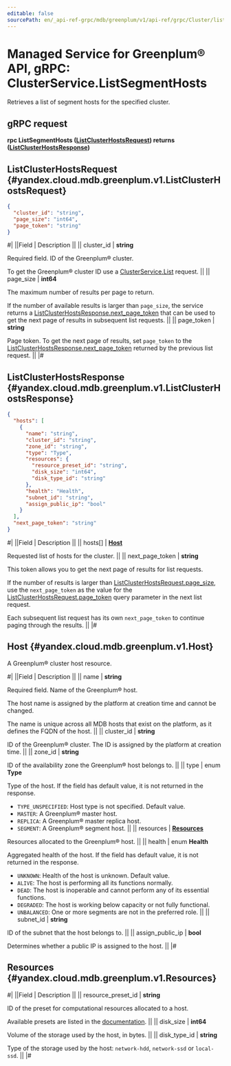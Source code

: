 ```yaml
---
editable: false
sourcePath: en/_api-ref-grpc/mdb/greenplum/v1/api-ref/grpc/Cluster/listSegmentHosts.md
---
```


# Managed Service for Greenplum® API, gRPC: ClusterService.ListSegmentHosts

Retrieves a list of segment hosts for the specified cluster.

## gRPC request

**rpc ListSegmentHosts ([ListClusterHostsRequest](#yandex.cloud.mdb.greenplum.v1.ListClusterHostsRequest)) returns ([ListClusterHostsResponse](#yandex.cloud.mdb.greenplum.v1.ListClusterHostsResponse))**

## ListClusterHostsRequest {#yandex.cloud.mdb.greenplum.v1.ListClusterHostsRequest}

```json
{
  "cluster_id": "string",
  "page_size": "int64",
  "page_token": "string"
}
```

#|
||Field | Description ||
|| cluster_id | **string**

Required field. ID of the Greenplum® cluster.

To get the Greenplum® cluster ID use a [ClusterService.List](/docs/managed-greenplum/api-ref/grpc/Cluster/list#List) request. ||
|| page_size | **int64**

The maximum number of results per page to return.

If the number of available results is larger than `page_size`, the service returns a [ListClusterHostsResponse.next_page_token](#yandex.cloud.mdb.greenplum.v1.ListClusterHostsResponse) that can be used to get the next page of results in subsequent list requests. ||
|| page_token | **string**

Page token. To get the next page of results, set `page_token` to the [ListClusterHostsResponse.next_page_token](#yandex.cloud.mdb.greenplum.v1.ListClusterHostsResponse) returned by the previous list request. ||
|#

## ListClusterHostsResponse {#yandex.cloud.mdb.greenplum.v1.ListClusterHostsResponse}

```json
{
  "hosts": [
    {
      "name": "string",
      "cluster_id": "string",
      "zone_id": "string",
      "type": "Type",
      "resources": {
        "resource_preset_id": "string",
        "disk_size": "int64",
        "disk_type_id": "string"
      },
      "health": "Health",
      "subnet_id": "string",
      "assign_public_ip": "bool"
    }
  ],
  "next_page_token": "string"
}
```

#|
||Field | Description ||
|| hosts[] | **[Host](#yandex.cloud.mdb.greenplum.v1.Host)**

Requested list of hosts for the cluster. ||
|| next_page_token | **string**

This token allows you to get the next page of results for list requests.

If the number of results is larger than [ListClusterHostsRequest.page_size](#yandex.cloud.mdb.greenplum.v1.ListClusterHostsRequest), use the `next_page_token` as the value for the [ListClusterHostsRequest.page_token](#yandex.cloud.mdb.greenplum.v1.ListClusterHostsRequest) query parameter in the next list request.

Each subsequent list request has its own `next_page_token` to continue paging through the results. ||
|#

## Host {#yandex.cloud.mdb.greenplum.v1.Host}

A Greenplum® cluster host resource.

#|
||Field | Description ||
|| name | **string**

Required field. Name of the Greenplum® host.

The host name is assigned by the platform at creation time and cannot be changed.

The name is unique across all MDB hosts that exist on the platform, as it defines the FQDN of the host. ||
|| cluster_id | **string**

ID of the Greenplum® cluster. The ID is assigned by the platform at creation time. ||
|| zone_id | **string**

ID of the availability zone the Greenplum® host belongs to. ||
|| type | enum **Type**

Type of the host. If the field has default value, it is not returned in the response.

- `TYPE_UNSPECIFIED`: Host type is not specified. Default value.
- `MASTER`: A Greenplum® master host.
- `REPLICA`: A Greenplum® master replica host.
- `SEGMENT`: A Greenplum® segment host. ||
|| resources | **[Resources](#yandex.cloud.mdb.greenplum.v1.Resources)**

Resources allocated to the Greenplum® host. ||
|| health | enum **Health**

Aggregated health of the host. If the field has default value, it is not returned in the response.

- `UNKNOWN`: Health of the host is unknown. Default value.
- `ALIVE`: The host is performing all its functions normally.
- `DEAD`: The host is inoperable and cannot perform any of its essential functions.
- `DEGRADED`: The host is working below capacity or not fully functional.
- `UNBALANCED`: One or more segments are not in the preferred role. ||
|| subnet_id | **string**

ID of the subnet that the host belongs to. ||
|| assign_public_ip | **bool**

Determines whether a public IP is assigned to the host. ||
|#

## Resources {#yandex.cloud.mdb.greenplum.v1.Resources}

#|
||Field | Description ||
|| resource_preset_id | **string**

ID of the preset for computational resources allocated to a host.

Available presets are listed in the [documentation](/docs/managed-greenplum/concepts/instance-types). ||
|| disk_size | **int64**

Volume of the storage used by the host, in bytes. ||
|| disk_type_id | **string**

Type of the storage used by the host: `network-hdd`, `network-ssd` or `local-ssd`. ||
|#